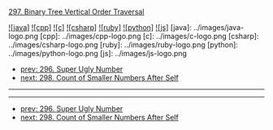 [297. Binary Tree Vertical Order Traversal](https://leetcode.com/problems/binary-tree-vertical-order-traversal/)

[![java]](../java/297-binary-tree-vertical-order-traversal.md)
[![cpp]](../cpp/297-binary-tree-vertical-order-traversal.md)
[![c]](../c/297-binary-tree-vertical-order-traversal.md)
[![csharp]](../csharp/297-binary-tree-vertical-order-traversal.md)
[![ruby]](../ruby/297-binary-tree-vertical-order-traversal.md)
[![python]](../python/297-binary-tree-vertical-order-traversal.md)
[![js]](../js/297-binary-tree-vertical-order-traversal.md)
[java]: ../images/java-logo.png
[cpp]: ../images/cpp-logo.png
[c]: ../images/c-logo.png
[csharp]: ../images/csharp-logo.png
[ruby]: ../images/ruby-logo.png
[python]: ../images/python-logo.png
[js]: ../images/js-logo.png

- [prev: 296. Super Ugly Number](296-super-ugly-number.md)
- [next: 298. Count of Smaller Numbers After Self](298-count-of-smaller-numbers-after-self.md)

---


---

- [prev: 296. Super Ugly Number](296-super-ugly-number.md)
- [next: 298. Count of Smaller Numbers After Self](298-count-of-smaller-numbers-after-self.md)
